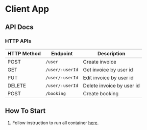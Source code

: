 # Client App

## API Docs

### HTTP APIs

| HTTP Method | Endpoint        | Description               |
| ----------- | --------------- | ------------------------- |
| POST        | `/user`         | Create invoice            |
| GET         | `/user/:userId` | Get invoice by user id    |
| PUT         | `/user/:userId` | Edit invoice by user id   |
| DELETE      | `/user/:userId` | Delete invoice by user id |
| POST        | `/booking`      | Create booking            |

## How To Start

1. Follow instruction to run all container [here](../readme.md).
